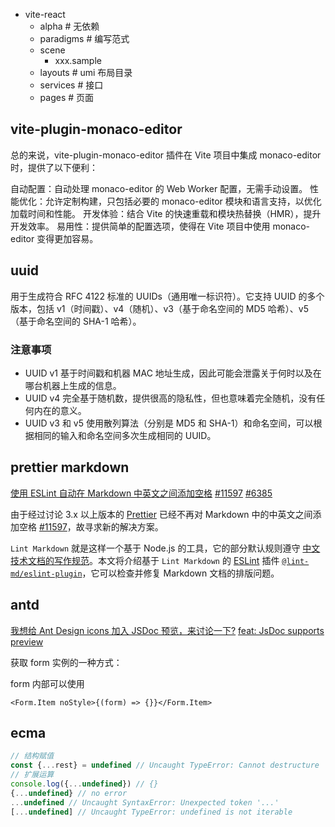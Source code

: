 - vite-react
  - alpha # 无依赖
  - paradigms # 编写范式
  - scene
    - xxx.sample
  - layouts # umi 布局目录
  - services # 接口
  - pages # 页面

## vite-plugin-monaco-editor

总的来说，vite-plugin-monaco-editor 插件在 Vite 项目中集成 monaco-editor 时，提供了以下便利：

自动配置：自动处理 monaco-editor 的 Web Worker 配置，无需手动设置。
性能优化：允许定制构建，只包括必要的 monaco-editor 模块和语言支持，以优化加载时间和性能。
开发体验：结合 Vite 的快速重载和模块热替换（HMR），提升开发效率。
易用性：提供简单的配置选项，使得在 Vite 项目中使用 monaco-editor 变得更加容易。

## uuid

用于生成符合 RFC 4122 标准的 UUIDs（通用唯一标识符）。它支持 UUID 的多个版本，包括 v1（时间戳）、v4（随机）、v3（基于命名空间的 MD5 哈希）、v5（基于命名空间的 SHA-1 哈希）。

### 注意事项

- UUID v1 基于时间戳和机器 MAC 地址生成，因此可能会泄露关于何时以及在哪台机器上生成的信息。
- UUID v4 完全基于随机数，提供很高的隐私性，但也意味着完全随机，没有任何内在的意义。
- UUID v3 和 v5 使用散列算法（分别是 MD5 和 SHA-1）和命名空间，可以根据相同的输入和命名空间多次生成相同的 UUID。

## prettier markdown

[使用 ESLint 自动在 Markdown 中英文之间添加空格](https://icekylin.online/whitespace)
[#11597](https://github.com/prettier/prettier/pull/11597)
[#6385](https://github.com/prettier/prettier/issues/6385)

由于经过讨论 3.x 以上版本的 [Prettier](https://prettier.io/) 已经不再对 Markdown 中的中英文之间添加空格 [#11597](https://github.com/prettier/prettier/pull/11597)，故寻求新的解决方案。

`Lint Markdown` 就是这样一个基于 Node.js 的工具，它的部分默认规则遵守 [中文技术文档的写作规范](https://github.com/ruanyf/document-style-guide)。本文将介绍基于 `Lint Markdown` 的 [ESLint](https://eslint.org/) 插件 [`@lint-md/eslint-plugin`](https://github.com/lint-md/eslint-plugin)，它可以检查并修复 Markdown 文档的排版问题。

## antd

[我想给 Ant Design icons 加入 JSDoc 预览，来讨论一下?](https://juejin.cn/post/7348797898492330018)
[feat: JsDoc supports preview](https://github.com/ant-design/ant-design-icons/pull/635)

获取 form 实例的一种方式：

form 内部可以使用

```tsx
<Form.Item noStyle>{(form) => {}}</Form.Item>
```

## ecma

```js
// 结构赋值
const {...rest} = undefined // Uncaught TypeError: Cannot destructure 'undefined' as it is undefined.
// 扩展运算
console.log({...undefined}) // {}
{...undefined} // no error
...undefined // Uncaught SyntaxError: Unexpected token '...'
[...undefined] // Uncaught TypeError: undefined is not iterable
```
